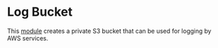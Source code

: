 # Log Bucket

This [module](https://www.terraform.io/docs/modules/index.html) creates a private S3 bucket that can be used for logging by AWS services.
